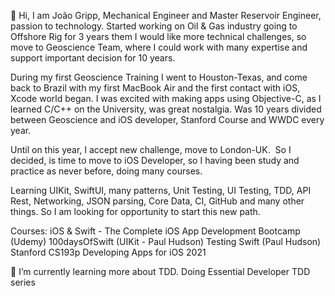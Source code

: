 
👋 Hi, I am João Gripp, Mechanical Engineer and Master Reservoir Engineer, passion to technology. Started working on Oil & Gas industry going to Offshore Rig for 3 years them I would like more technical challenges, so move to Geoscience Team, where I could work with many expertise and support important decision for 10 years. 

During my first Geoscience Training I went to Houston-Texas, and come back to Brazil with my first MacBook Air and the first contact with iOS, Xcode world began. I was excited with making apps using Objective-C, as I learned C/C++ on the University, was great nostalgia. Was 10 years divided between Geoscience and iOS developer, Stanford Course and WWDC every year.

Until on this year, I accept new challenge, move to London-UK.  So I decided, is time to move to iOS Developer, so I having been study and practice as never before, doing many courses.

Learning UIKit, SwiftUI, many patterns, Unit Testing, UI Testing, TDD, API Rest, Networking, JSON parsing, Core Data, CI, GitHub and many other things. So I am looking for opportunity to start this new path.

Courses:
iOS & Swift - The Complete iOS App Development Bootcamp (Udemy)
100daysOfSwift (UIKit - Paul Hudson)
Testing Swift (Paul Hudson)
Stanford CS193p Developing Apps for iOS 2021

🌱 I’m currently learning more about TDD. Doing Essential Developer TDD series

<!---
JoaoGripp/JoaoGripp is a ✨ special ✨ repository because its `README.md` (this file) appears on your GitHub profile.
You can click the Preview link to take a look at your changes.
--->
